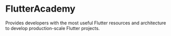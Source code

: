 # FlutterAcademy
Provides developers with the most useful Flutter resources and architecture to develop production-scale Flutter projects.
